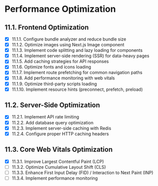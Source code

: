 # Performance Optimization

## 11.1. Frontend Optimization

- [x] 11.1.1. Configure bundle analyzer and reduce bundle size
- [x] 11.1.2. Optimize images using Next.js Image component
- [x] 11.1.3. Implement code splitting and lazy loading for components
- [x] 11.1.4. Implement server-side rendering (SSR) for data-heavy pages
- [x] 11.1.5. Add caching strategies for API responses
- [x] 11.1.6. Optimize fonts and icons loading
- [x] 11.1.7. Implement route prefetching for common navigation paths
- [x] 11.1.8. Add performance monitoring with web vitals
- [x] 11.1.9. Optimize third-party scripts loading
- [x] 11.1.10. Implement resource hints (preconnect, prefetch, preload)

## 11.2. Server-Side Optimization

- [x] 11.2.1. Implement API rate limiting
- [x] 11.2.2. Add database query optimization
- [x] 11.2.3. Implement server-side caching with Redis
- [x] 11.2.4. Configure proper HTTP caching headers

## 11.3. Core Web Vitals Optimization

- [x] 11.3.1. Improve Largest Contentful Paint (LCP)
- [ ] 11.3.2. Optimize Cumulative Layout Shift (CLS)
- [ ] 11.3.3. Enhance First Input Delay (FID) / Interaction to Next Paint (INP)
- [ ] 11.3.4. Implement performance monitoring 